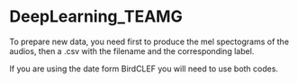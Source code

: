 # DeepLearning_TEAMG

To prepare new data, you need first to produce the mel spectograms of the audios, then a .csv with the filename and the corresponding label.

If you are using the date form BirdCLEF you will need to use both codes.